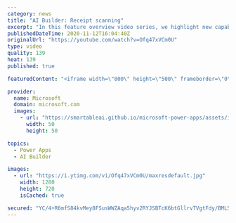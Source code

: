 ```yaml
---
category: news
title: "AI Builder: Receipt scanning"
excerpt: "In this feature overview video series, we highlight new capabilities included in the latest update to AI Builder.  Receipt scanning is a new AI Builder feature that processes receipts to identify and extract information. The AI model identifies receipt data, merchant information, total price, and taxes"
publishedDateTime: 2020-11-12T16:04:40Z
originalUrl: "https://youtube.com/watch?v=Ofq47xVCm0U"
type: video
quality: 139
heat: 139
published: true

featuredContent: "<iframe width=\"800\" height=\"500\" frameborder=\"0\" src=\"https://www.youtube.com/embed/Ofq47xVCm0U\" allow=\"accelerometer; autoplay; encrypted-media; gyroscope; picture-in-picture\" allowfullscreen></iframe>"

provider:
  name: Microsoft
  domain: microsoft.com
  images:
    - url: "https://smartableai.github.io/microsoft-power-apps/assets/images/organizations/microsoft.com-50x50.jpg"
      width: 50
      height: 50

topics:
  - Power Apps
  - AI Builder

images:
  - url: "https://i.ytimg.com/vi/Ofq47xVCm0U/maxresdefault.jpg"
    width: 1280
    height: 720
    isCached: true

secured: "YC/4+R6mfS84kvMey8FSusWWZAqa5hyv2RYJSBTcK6btGllrvTVgtFdy/BML5KMbdcX+tsHl3bPoXYa7ePE7EindcscD7wS19vb1ru6YvTcKZtnt8tvNuOWXcDR4G/qM1zpGjU6y43SIckfyMwpC/ZQf1lj5qZXblaqNjVoG6wLLJJVuPoNxpCLh3liTI1m7Bq+7P6PYbUzMtXLyySFmHAvsW5lAxMPr7y2qOid+XuE9B80xATdW0hmiywInczvW7zdO7KErZXOcnR5s+M4eBAoyCy8zGOuJnIYJ84BlFwMKNCze3PcnnhUja96M4fb3bm+ZffZLOWIA1c9mhJAZMcHLinaUJWULu1IKW8blCVJobg+1JHhKfL3r1Jlx8c43rX0NqqqCPdQ5BjBYtJI9yL6+8q7582VI3oHRWr/TB24IZfllnUm3/mWeoDSLv0cq;8N/MIqfAsrdKZirTHv+r8A=="
---
```



